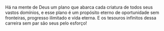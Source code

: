 ﻿Há na mente de Deus um plano que abarca cada criatura de todos seus vastos domínios, e esse plano é um propósito eterno de oportunidade sem fronteiras, progresso ilimitado e vida eterna. E os tesouros infinitos dessa carreira sem par são seus pelo esforço!
